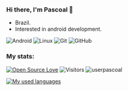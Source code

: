 ### Hi there, I'm Pascoal 🤟 
- Brazil.
- Interested in android development.

<img alt="Android" src="https://img.shields.io/badge/Android-3DDC84?style=for-the-badge&logo=android&logoColor=white" /> <img alt="Linux" src="https://img.shields.io/badge/Linux-FCC624?style=for-the-badge&logo=linux&logoColor=black"> <img alt="Git" src="https://img.shields.io/badge/git-%23F05033.svg?style=for-the-badge&logo=git&logoColor=white"/> <img alt="GitHub" src="https://img.shields.io/badge/github-%23121011.svg?style=for-the-badge&logo=github&logoColor=white"/>

### My stats:
[![Open Source Love](https://badges.frapsoft.com/os/v1/open-source.svg?v=102)](https://github.com/ellerbrock/open-source-badge/) ![Visitors](https://visitor-badge.laobi.icu/badge?page_id=userpascoal.userpascoal) <img src="https://komarev.com/ghpvc/?username=userpascoal&style=flat-square" alt="userpascoal" /><br>

[![My used languages](https://github-readme-stats-git-masterrstaa-rickstaa.vercel.app/api/top-langs/?username=Vhmit&langs_count=8&theme=github_dark&hide_border=true&layout=compact)](https://github.com/userpascoal)
